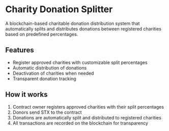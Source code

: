 # Charity Donation Splitter

A blockchain-based charitable donation distribution system that automatically splits and distributes donations between registered charities based on predefined percentages.

## Features
- Register approved charities with customizable split percentages
- Automatic distribution of donations
- Deactivation of charities when needed
- Transparent donation tracking

## How it works
1. Contract owner registers approved charities with their split percentages
2. Donors send STX to the contract
3. Donations are automatically split and distributed to registered charities
4. All transactions are recorded on the blockchain for transparency
